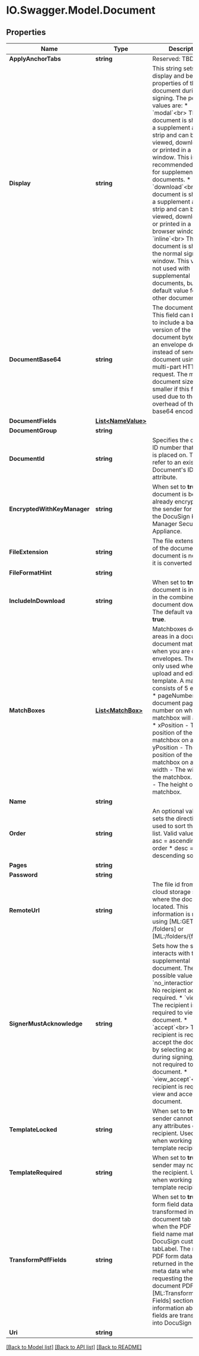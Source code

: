 # IO.Swagger.Model.Document
## Properties

Name | Type | Description | Notes
------------ | ------------- | ------------- | -------------
**ApplyAnchorTabs** | **string** | Reserved: TBD | [optional] 
**Display** | **string** | This string sets the display and behavior properties of the document during signing. The possible values are:  * &#x60;modal&#x60;&lt;br&gt;   The document is shown as a supplement action strip   and can be viewed, downloaded, or printed in a modal window.   This is the recommended value for supplemental documents.   * &#x60;download&#x60;&lt;br&gt;   The document is shown as a supplement action strip   and can be viewed, downloaded, or printed in a new browser window.   * &#x60;inline&#x60;&lt;br&gt;   The document is shown in the normal signing window.   This value is not used with supplemental documents,   but is the default value for all other documents.  | [optional] 
**DocumentBase64** | **string** | The document&#39;s bytes. This field can be used to include a base64 version of the document bytes within an envelope definition instead of sending the document using a multi-part HTTP request. The maximum document size is smaller if this field is used due to the overhead of the base64 encoding. | [optional] 
**DocumentFields** | [**List&lt;NameValue&gt;**](NameValue.md) |  | [optional] 
**DocumentGroup** | **string** |  | [optional] 
**DocumentId** | **string** | Specifies the document ID number that the tab is placed on. This must refer to an existing Document&#39;s ID attribute. | [optional] 
**EncryptedWithKeyManager** | **string** | When set to **true**, the document is been already encrypted by the sender for use with the DocuSign Key Manager Security Appliance.   | [optional] 
**FileExtension** | **string** | The file extension type of the document. If the document is not a PDF it is converted to a PDF.   | [optional] 
**FileFormatHint** | **string** |  | [optional] 
**IncludeInDownload** | **string** | When set to **true**, the document is included in the combined document download.  The default value is **true**.  | [optional] 
**MatchBoxes** | [**List&lt;MatchBox&gt;**](MatchBox.md) | Matchboxes define areas in a document for document matching when you are creating envelopes. They are only used when you upload and edit a template.   A matchbox consists of 5 elements:  * pageNumber - The document page number  on which the matchbox will appear.  * xPosition - The x position of the matchbox on a page.  * yPosition - The y position of the matchbox on a page. * width - The width of the matchbox.  * height - The height of the matchbox.   | [optional] 
**Name** | **string** |  | [optional] 
**Order** | **string** | An optional value that sets the direction order used to sort the item list.   Valid values are:   * asc &#x3D; ascending sort order * desc &#x3D; descending sort order  | [optional] 
**Pages** | **string** |  | [optional] 
**Password** | **string** |  | [optional] 
**RemoteUrl** | **string** | The file id from the cloud storage service where the document is located. This information is returned using [ML:GET /folders] or [ML:/folders/{folderid}].  | [optional] 
**SignerMustAcknowledge** | **string** | Sets how the signer interacts with the supplemental document. The possible values are:   * &#x60;no_interaction&#x60;&lt;br&gt;   No recipient action is required.   * &#x60;view&#x60;&lt;br&gt;   The recipient is required to view the document.   * &#x60;accept&#x60;&lt;br&gt;   The recipient is required to accept the document by selecting accept during signing, but is not required to view the document.   * &#x60;view_accept&#x60;&lt;br&gt;   The recipient is required to view and accept the document.     | [optional] 
**TemplateLocked** | **string** | When set to **true**, the sender cannot change any attributes of the recipient. Used only when working with template recipients.  | [optional] 
**TemplateRequired** | **string** | When set to **true**, the sender may not remove the recipient. Used only when working with template recipients. | [optional] 
**TransformPdfFields** | **string** | When set to **true**, PDF form field data is transformed into document tab values when the PDF form field name matches the DocuSign custom tab tabLabel. The resulting PDF form data is also returned in the PDF meta data when requesting the document PDF. See the [ML:Transform PDF Fields] section for more information about how fields are transformed into DocuSign tabs.  | [optional] 
**Uri** | **string** |  | [optional] 

[[Back to Model list]](../README.md#documentation-for-models) [[Back to API list]](../README.md#documentation-for-api-endpoints) [[Back to README]](../README.md)

